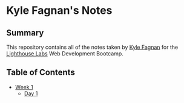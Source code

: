 # Kyle Fagnan's Notes

## Summary

This repository contains all of the notes taken by [Kyle Fagnan](https://github.com/kyleFagnan) for the [Lighthouse Labs](https://www.lighthouselabs.ca) Web Development Bootcamp.

## Table of Contents
* [Week 1](/Week_1) 
  * [Day 1](/Week_1/Day_1)
  